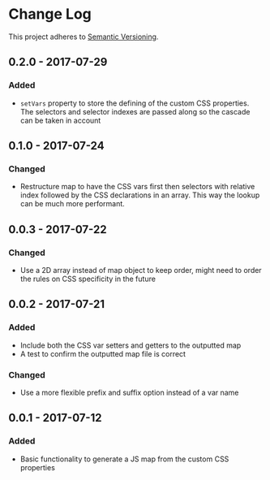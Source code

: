# Change Log
This project adheres to [Semantic Versioning](http://semver.org/).

## 0.2.0 - 2017-07-29
### Added
- `setVars` property to store the defining of the custom CSS properties.
The selectors and selector indexes are passed along so the cascade can be taken in account 

## 0.1.0 - 2017-07-24
### Changed
- Restructure map to have the CSS vars first then selectors with relative index followed by the CSS declarations in an array. This way the lookup can be much more performant.

## 0.0.3 - 2017-07-22
### Changed
- Use a 2D array instead of map object to keep order, might need to order the rules on CSS specificity in the future

## 0.0.2 - 2017-07-21
### Added
- Include both the CSS var setters and getters to the outputted map
- A test to confirm the outputted map file is correct

### Changed
- Use a more flexible prefix and suffix option instead of a var name 

## 0.0.1 - 2017-07-12
### Added
- Basic functionality to generate a JS map from the custom CSS properties
